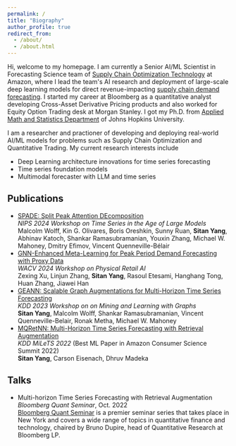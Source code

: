 ```yaml
---
permalink: /
title: "Biography"
author_profile: true
redirect_from: 
  - /about/
  - /about.html
---
```


Hi, welcome to my homepage. I am currently a Senior AI/ML Scientist in Forecasting Science team of [Supply Chain Optimization Technology](https://www.amazon.science/tag/supply-chain-optimization-technologies) at Amazon, where I lead the team's AI research and deployment of large-scale deep learning models for direct revenue-impacting [supply chain demand forecasting](https://www.amazon.science/latest-news/the-history-of-amazons-forecasting-algorithm). I started my career at Bloomberg as a quantitative analyst developing Cross-Asset Derivative Pricing products and also worked for Equity Option Trading desk at Morgan Stanley. I got my Ph.D. from [Applied Math and Statistics Department](https://engineering.jhu.edu/ams/) of Johns Hopkins University. 

I am a researcher and practioner of developing and deploying real-world AI/ML models for problems such as Supply Chain Optimization and Quantitative Trading. My current research interests include
   - Deep Learning architecture innovations for time series forecasting
   - Time series foundation models
   - Multimodal forecaster with LLM and time series

## Publications
* [SPADE: Split Peak Attention DEcomposition](https://arxiv.org/abs/2411.05852) \
*NIPS 2024 Workshop on Time Series in the Age of Large Models* \
Malcolm Wolff, Kin G. Olivares, Boris Oreshkin, Sunny Ruan, **Sitan Yang**, Abhinav Katoch, Shankar Ramasubramanian, Youxin Zhang, Michael W. Mahoney, Dmitry Efimov, Vincent Quenneville-Bélair
* [GNN-Enhanced Meta-Learning for Peak Period Demand Forecasting with Proxy Data](https://arxiv.org/abs/2406.16221) \
*WACV 2024 Workshop on Physical Retail AI* \
Zexing Xu, Linjun Zhang, **Sitan Yang**, Rasoul Etesami, Hanghang Tong, Huan Zhang, Jiawei Han
* [GEANN: Scalable Graph Augmentations for Multi-Horizon Time Series Forecasting](https://arxiv.org/abs/2307.03595) \
*KDD 2023 Workshop on on Mining and Learning with Graphs* \
**Sitan Yang**, Malcolm Wolff, Shankar Ramasubramanian, Vincent Quenneville-Belair, Ronak Metha, Michael W. Mahoney
* [MQRetNN: Multi-Horizon Time Series Forecasting with Retrieval Augmentation](https://arxiv.org/abs/2207.10517) \
*KDD MiLeTS 2022* (Best ML Paper in Amazon Consumer Science Summit 2022)  \
**Sitan Yang**, Carson Eisenach, Dhruv Madeka

## Talks
* Multi-horizon Time Series Forecasting with Retrieval Augmentation \
*Bloomberg Quant Seminar*, Oct. 2022 \
[Bloomberg Quant Seminar](https://www.bloomberg.com/professional/products/bloomberg-terminal/research/lab/seminar-series/) is a premier seminar series that takes place in New York and covers a wide range of topics in quantitative finance and technology, chaired by Bruno Dupire, head of Quantitative Research at Bloomberg LP.  

